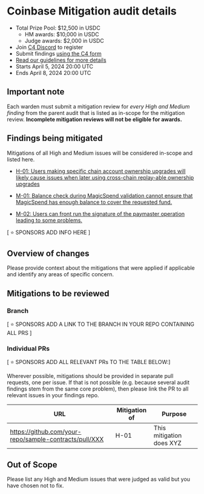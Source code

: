
# Coinbase Mitigation audit details
- Total Prize Pool: $12,500 in USDC
  - HM awards: $10,000 in USDC
  - Judge awards: $2,000 in USDC
- Join [C4 Discord](https://discord.gg/code4rena) to register
- Submit findings [using the C4 form](https://code4rena.com/contests/2024-04-coinbase-mitigation/submit)
- [Read our guidelines for more details](https://docs.code4rena.com/roles/wardens)
- Starts April 5, 2024 20:00 UTC
- Ends April 8, 2024 20:00 UTC

## Important note 

Each warden must submit a mitigation review for *every High and Medium finding* from the parent audit that is listed as in-scope for the mitigation review. **Incomplete mitigation reviews will not be eligible for awards.**

## Findings being mitigated

Mitigations of all High and Medium issues will be considered in-scope and listed here.

- [H-01: Users making specific chain account ownership upgrades will likely cause issues when later using cross-chain replay-able ownership upgrades](https://github.com/code-423n4/2024-03-coinbase-findings/issues/114)

- [M-01: Balance check during MagicSpend validation cannot ensure that MagicSpend has enough balance to cover the requested fund.](https://github.com/code-423n4/2024-03-coinbase-findings/issues/110)
- [M-02: Users can front run the signature of the paymaster operation leading to some problems.](https://github.com/code-423n4/2024-03-coinbase-findings/issues/39)

[ ⭐️ SPONSORS ADD INFO HERE ]

## Overview of changes

Please provide context about the mitigations that were applied if applicable and identify any areas of specific concern.

## Mitigations to be reviewed

### Branch
[ ⭐️ SPONSORS ADD A LINK TO THE BRANCH IN YOUR REPO CONTAINING ALL PRS ]

### Individual PRs
[ ⭐️ SPONSORS ADD ALL RELEVANT PRs TO THE TABLE BELOW:]

Wherever possible, mitigations should be provided in separate pull requests, one per issue. If that is not possible (e.g. because several audit findings stem from the same core problem), then please link the PR to all relevant issues in your findings repo. 

| URL | Mitigation of | Purpose | 
| ----------- | ------------- | ----------- |
| https://github.com/your-repo/sample-contracts/pull/XXX | H-01 | This mitigation does XYZ | 

## Out of Scope

Please list any High and Medium issues that were judged as valid but you have chosen not to fix.


